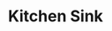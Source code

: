 ---
title: Kitchen Sink
intro: A test page for documentation styling.
enabled: true
sort: 14
references:
    - https://docs.djangoproject.com/en/3.1/
    - https://craftcms.com/docs/3.x/
---